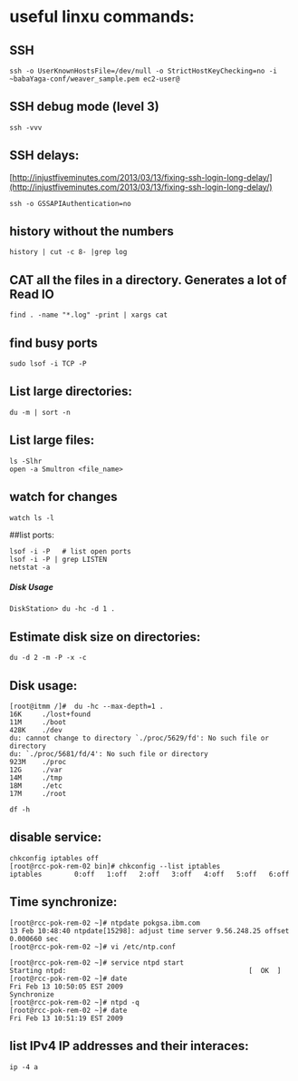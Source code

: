# useful linxu commands:


## SSH
```
ssh -o UserKnownHostsFile=/dev/null -o StrictHostKeyChecking=no -i ~babaYaga-conf/weaver_sample.pem ec2-user@
```

## SSH debug mode (level 3)
```
ssh -vvv
```

## SSH delays:
[http://injustfiveminutes.com/2013/03/13/fixing-ssh-login-long-delay/](http://injustfiveminutes.com/2013/03/13/fixing-ssh-login-long-delay/)
```
ssh -o GSSAPIAuthentication=no
```

## history without the numbers
```
history | cut -c 8- |grep log
```

## CAT all the files in a directory. Generates a lot of Read IO
```
find . -name "*.log" -print | xargs cat
```

## find busy ports
```
sudo lsof -i TCP -P
```

## List large directories:
```
du -m | sort -n
```
## List large files:
```
ls -Slhr
open -a Smultron <file_name>
```

## watch for changes
```
watch ls -l
```

##list ports:
```
lsof -i -P   # list open ports
lsof -i -P | grep LISTEN
netstat -a
```
##### Disk Usage
```
DiskStation> du -hc -d 1 .
```

## Estimate disk size on directories:
```
du -d 2 -m -P -x -c
```

## Disk usage:
```
[root@itmm /]#  du -hc --max-depth=1 .
16K     ./lost+found
11M     ./boot
428K    ./dev
du: cannot change to directory `./proc/5629/fd': No such file or directory
du: `./proc/5681/fd/4': No such file or directory
923M    ./proc
12G     ./var
14M     ./tmp
18M     ./etc
17M     ./root

df -h
```

## disable service:
```
chkconfig iptables off
[root@rcc-pok-rem-02 bin]# chkconfig --list iptables
iptables        0:off   1:off   2:off   3:off   4:off   5:off   6:off
```

## Time synchronize:
```
[root@rcc-pok-rem-02 ~]# ntpdate pokgsa.ibm.com
13 Feb 10:48:40 ntpdate[15298]: adjust time server 9.56.248.25 offset 0.000660 sec
[root@rcc-pok-rem-02 ~]# vi /etc/ntp.conf

[root@rcc-pok-rem-02 ~]# service ntpd start
Starting ntpd:                                             [  OK  ]
[root@rcc-pok-rem-02 ~]# date
Fri Feb 13 10:50:05 EST 2009
Synchronize
[root@rcc-pok-rem-02 ~]# ntpd -q
[root@rcc-pok-rem-02 ~]# date
Fri Feb 13 10:51:19 EST 2009
```

## list IPv4 IP addresses and their interaces:
```
ip -4 a
```
